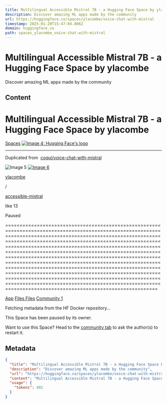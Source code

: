 ```yaml
---
title: Multilingual Accessible Mistral 7B - a Hugging Face Space by ylacombe
description: Discover amazing ML apps made by the community
url: https://huggingface.co/spaces/ylacombe/voice-chat-with-mistral
timestamp: 2025-01-20T15:47:04.806Z
domain: huggingface.co
path: spaces_ylacombe_voice-chat-with-mistral
---
```


# Multilingual Accessible Mistral 7B - a Hugging Face Space by ylacombe


Discover amazing ML apps made by the community


## Content

Multilingual Accessible Mistral 7B - a Hugging Face Space by ylacombe
===============

[Spaces](https://huggingface.co/spaces) [![Image 4: Hugging Face's logo](https://huggingface.co/front/assets/huggingface_logo-noborder.svg)](https://huggingface.co/) 

* * *

Duplicated from  [coqui/voice-chat-with-mistral](https://huggingface.co/spaces/coqui/voice-chat-with-mistral)

![Image 5](https://cdn-avatars.huggingface.co/v1/production/uploads/1648459271425-61dbf25b99eac69222659467.png) [![Image 6](https://cdn-avatars.huggingface.co/v1/production/uploads/62611fcabbcbd1c34f1615f6/tXx0cbsnQM03EinbKMY0x.jpeg)](https://huggingface.co/ylacombe)

[ylacombe](https://huggingface.co/ylacombe)

/

[accessible-mistral](https://huggingface.co/spaces/ylacombe/accessible-mistral)

like 13

Paused


=============================================================================================================================================================================================================================================================================================================================================================================================================================================================================================================================================================================================================================================================================================================================

[App](https://huggingface.co/spaces/ylacombe/accessible-mistral) [Files Files](https://huggingface.co/spaces/ylacombe/accessible-mistral/tree/main) [Community 1](https://huggingface.co/spaces/ylacombe/accessible-mistral/discussions)

Fetching metadata from the HF Docker repository...

This Space has been paused by its owner.

Want to use this Space? Head to the [community tab](https://huggingface.co/spaces/ylacombe/accessible-mistral/discussions) to ask the author(s) to restart it.

## Metadata

```json
{
  "title": "Multilingual Accessible Mistral 7B - a Hugging Face Space by ylacombe",
  "description": "Discover amazing ML apps made by the community",
  "url": "https://huggingface.co/spaces/ylacombe/voice-chat-with-mistral",
  "content": "Multilingual Accessible Mistral 7B - a Hugging Face Space by ylacombe\n===============\n\n[Spaces](https://huggingface.co/spaces) [![Image 4: Hugging Face's logo](https://huggingface.co/front/assets/huggingface_logo-noborder.svg)](https://huggingface.co/) \n\n* * *\n\nDuplicated from  [coqui/voice-chat-with-mistral](https://huggingface.co/spaces/coqui/voice-chat-with-mistral)\n\n![Image 5](https://cdn-avatars.huggingface.co/v1/production/uploads/1648459271425-61dbf25b99eac69222659467.png) [![Image 6](https://cdn-avatars.huggingface.co/v1/production/uploads/62611fcabbcbd1c34f1615f6/tXx0cbsnQM03EinbKMY0x.jpeg)](https://huggingface.co/ylacombe)\n\n[ylacombe](https://huggingface.co/ylacombe)\n\n/\n\n[accessible-mistral](https://huggingface.co/spaces/ylacombe/accessible-mistral)\n\nlike 13\n\nPaused\n\n\n=============================================================================================================================================================================================================================================================================================================================================================================================================================================================================================================================================================================================================================================================================================================================\n\n[App](https://huggingface.co/spaces/ylacombe/accessible-mistral) [Files Files](https://huggingface.co/spaces/ylacombe/accessible-mistral/tree/main) [Community 1](https://huggingface.co/spaces/ylacombe/accessible-mistral/discussions)\n\nFetching metadata from the HF Docker repository...\n\nThis Space has been paused by its owner.\n\nWant to use this Space? Head to the [community tab](https://huggingface.co/spaces/ylacombe/accessible-mistral/discussions) to ask the author(s) to restart it.",
  "usage": {
    "tokens": 402
  }
}
```
